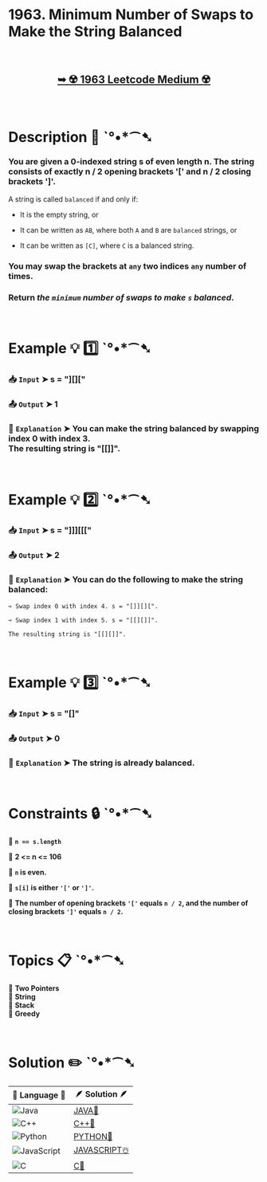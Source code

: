 # 1963. Minimum Number of Swaps to Make the String Balanced

</br>

<h2 align="center"> 

<a href="https://leetcode.com/problems/minimum-number-of-swaps-to-make-the-string-balanced/description/?envType=daily-question&envId=2024-10-08"><strong>➥ ☢️ 1963 Leetcode Medium ☢️ </strong></a>
</h2>

</br>

# Description 📜 ˋ°•*⁀➷

### You are given a 0-indexed string s of even length n. The string consists of exactly n / 2 opening brackets '[' and n / 2 closing brackets ']'.

A string is called `balanced` if and only if:

- It is the empty string, or

- It can be written as `AB`, where both `A` and `B` are `balanced` strings, or

- It can be written as `[C]`, where `C` is a balanced string.

### You may swap the brackets at `any` two indices `any` number of times.

### Return *the `minimum` number of swaps to make `s` balanced*.

</br>

# Example 💡 1️⃣ ˋ°•*⁀➷

  ### 📥 `Input`  ➤ s = "][]["

  ### 📤 `Output`  ➤ 1

  ### 🔦 `Explanation`  ➤ You can make the string balanced by swapping index 0 with index 3. </br> The resulting string is "[[]]".

</br>

# Example 💡 2️⃣ ˋ°•*⁀➷

  ### 📥 `Input` ➤ s = "]]][[["

  ### 📤 `Output`  ➤ 2

  ### 🔦 `Explanation` ➤ You can do the following to make the string balanced:
    
    ➺ Swap index 0 with index 4. s = "[]][][".
    
    ➺ Swap index 1 with index 5. s = "[[][]]".
    
    The resulting string is "[[][]]".


</br>

# Example 💡 3️⃣ ˋ°•*⁀➷

  ### 📥 `Input` ➤ s = "[]"

  ### 📤 `Output`  ➤ 0

  ### 🔦 `Explanation`  ➤ The string is already balanced.

</br>

# Constraints 🔒 ˋ°•*⁀➷

🔹 **`n == s.length`** </br>

🔹 **2 <= n <= 106** </br>

🔹 **`n` is even.** </br>

🔹 **`s[i]` is either `'['` or `']'`.** </br>

🔹 **The number of opening brackets `'['` equals `n / 2`, and the number of closing brackets `']'` equals `n / 2`.** </br>

</br>

# Topics 📋 ˋ°•*⁀➷

🔸 **Two Pointers**  </br>
🔸 **String**  </br>
🔸 **Stack**  </br>
🔸 **Greedy**  </br>

</br>

# Solution ✏️ ˋ°•*⁀➷

| 📒 Language 📒  | 🪶 Solution 🪶 |
| ------------- | ------------- |
|  ![Java](https://img.shields.io/badge/java-%23ED8B00.svg?style=for-the-badge&logo=openjdk&logoColor=white)  | [JAVA🍁](https://github.com/Prakhar-002/LEETCODE/blob/main/%F0%9F%93%9C%20Daily%20Challange%20%F0%9F%92%A1/10%20October%20%F0%9F%AA%94%202024/08%20-%2010%20-%202024%20---%201963.%20Minimum%20Number%20of%20Swaps%20to%20Make%20the%20String%20Balanced%20%E2%98%83%EF%B8%8F%20%F0%9F%8D%81%20%F0%9F%8D%B0%20%F0%9F%8E%B2%20%F0%9F%92%96/%F0%9F%8D%81JAVA%20-%201963.%20Minimum%20Number%20of%20Swaps%20to%20Make%20the%20String%20Balanced.java) |
|  ![C++](https://img.shields.io/badge/c++-%2300599C.svg?style=for-the-badge&logo=c%2B%2B&logoColor=white)  | [C++🎲](https://github.com/Prakhar-002/LEETCODE/blob/main/%F0%9F%93%9C%20Daily%20Challange%20%F0%9F%92%A1/10%20October%20%F0%9F%AA%94%202024/08%20-%2010%20-%202024%20---%201963.%20Minimum%20Number%20of%20Swaps%20to%20Make%20the%20String%20Balanced%20%E2%98%83%EF%B8%8F%20%F0%9F%8D%81%20%F0%9F%8D%B0%20%F0%9F%8E%B2%20%F0%9F%92%96/%F0%9F%8E%B2CPP%20-%201963.%20Minimum%20Number%20of%20Swaps%20to%20Make%20the%20String%20Balanced.cpp)  |
|  ![Python](https://img.shields.io/badge/python-3670A0?style=for-the-badge&logo=python&logoColor=ffdd54)    | [PYTHON🍰](https://github.com/Prakhar-002/LEETCODE/blob/main/%F0%9F%93%9C%20Daily%20Challange%20%F0%9F%92%A1/10%20October%20%F0%9F%AA%94%202024/08%20-%2010%20-%202024%20---%201963.%20Minimum%20Number%20of%20Swaps%20to%20Make%20the%20String%20Balanced%20%E2%98%83%EF%B8%8F%20%F0%9F%8D%81%20%F0%9F%8D%B0%20%F0%9F%8E%B2%20%F0%9F%92%96/%F0%9F%8D%B0PYTHON%20-%201963.%20Minimum%20Number%20of%20Swaps%20to%20Make%20the%20String%20Balanced.py) |
| ![JavaScript](https://img.shields.io/badge/javascript-%23323330.svg?style=for-the-badge&logo=javascript&logoColor=%23F7DF1E)   | [JAVASCRIPT☃️](https://github.com/Prakhar-002/LEETCODE/blob/main/%F0%9F%93%9C%20Daily%20Challange%20%F0%9F%92%A1/10%20October%20%F0%9F%AA%94%202024/08%20-%2010%20-%202024%20---%201963.%20Minimum%20Number%20of%20Swaps%20to%20Make%20the%20String%20Balanced%20%E2%98%83%EF%B8%8F%20%F0%9F%8D%81%20%F0%9F%8D%B0%20%F0%9F%8E%B2%20%F0%9F%92%96/%E2%98%83%EF%B8%8FJAVASCRIPT%20-%201963.%20Minimum%20Number%20of%20Swaps%20to%20Make%20the%20String%20Balanced.js) |
|   ![C](https://img.shields.io/badge/c-%2300599C.svg?style=for-the-badge&logo=c&logoColor=white)   | [C💖](https://github.com/Prakhar-002/LEETCODE/blob/main/%F0%9F%93%9C%20Daily%20Challange%20%F0%9F%92%A1/10%20October%20%F0%9F%AA%94%202024/08%20-%2010%20-%202024%20---%201963.%20Minimum%20Number%20of%20Swaps%20to%20Make%20the%20String%20Balanced%20%E2%98%83%EF%B8%8F%20%F0%9F%8D%81%20%F0%9F%8D%B0%20%F0%9F%8E%B2%20%F0%9F%92%96/%F0%9F%92%96C%20-%201963.%20Minimum%20Number%20of%20Swaps%20to%20Make%20the%20String%20Balanced.c)  |


